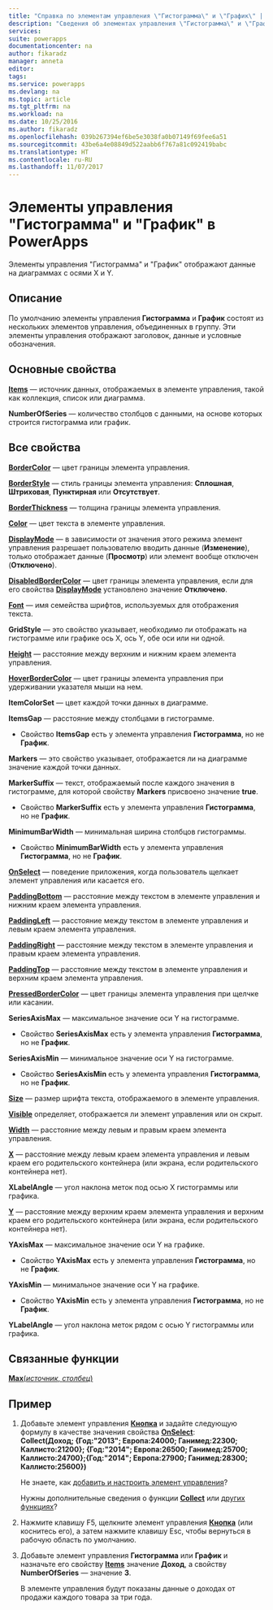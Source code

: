 ```yaml
---
title: "Справка по элементам управления \"Гистограмма\" и \"График\" | Документация Майкрософт"
description: "Сведения об элементах управления \"Гистограмма\" и \"График\" с описанием их свойств и примерами"
services: 
suite: powerapps
documentationcenter: na
author: fikaradz
manager: anneta
editor: 
tags: 
ms.service: powerapps
ms.devlang: na
ms.topic: article
ms.tgt_pltfrm: na
ms.workload: na
ms.date: 10/25/2016
ms.author: fikaradz
ms.openlocfilehash: 039b267394ef6be5e3038fa0b07149f69fee6a51
ms.sourcegitcommit: 43be6a4e08849d522aabb6f767a81c092419babc
ms.translationtype: HT
ms.contentlocale: ru-RU
ms.lasthandoff: 11/07/2017
---
```

# <a name="column-chart-and-line-chart-controls-in-powerapps"></a>Элементы управления "Гистограмма" и "График" в PowerApps
Элементы управления "Гистограмма" и "График" отображают данные на диаграммах с осями X и Y.

## <a name="description"></a>Описание
По умолчанию элементы управления **Гистограмма** и **График** состоят из нескольких элементов управления, объединенных в группу. Эти элементы управления отображают заголовок, данные и условные обозначения.

## <a name="key-properties"></a>Основные свойства
**[Items](properties-core.md)** — источник данных, отображаемых в элементе управления, такой как коллекция, список или диаграмма.

**NumberOfSeries** — количество столбцов с данными, на основе которых строится гистограмма или график.

## <a name="all-properties"></a>Все свойства
**[BorderColor](properties-color-border.md)** — цвет границы элемента управления.

**[BorderStyle](properties-color-border.md)** — стиль границы элемента управления: **Сплошная**, **Штриховая**, **Пунктирная** или **Отсутствует**.

**[BorderThickness](properties-color-border.md)** — толщина границы элемента управления.

**[Color](properties-color-border.md)** — цвет текста в элементе управления.

**[DisplayMode](properties-core.md)** — в зависимости от значения этого режима элемент управления разрешает пользователю вводить данные (**Изменение**), только отображает данные (**Просмотр**) или элемент вообще отключен (**Отключено**).

**[DisabledBorderColor](properties-color-border.md)** — цвет границы элемента управления, если для его свойства **[DisplayMode](properties-core.md)** установлено значение **Отключено**.

**[Font](properties-text.md)** — имя семейства шрифтов, используемых для отображения текста.

**GridStyle** — это свойство указывает, необходимо ли отображать на гистограмме или графике ось X, ось Y, обе оси или ни одной.

**[Height](properties-size-location.md)** — расстояние между верхним и нижним краем элемента управления.

**[HoverBorderColor](properties-color-border.md)** — цвет границы элемента управления при удерживании указателя мыши на нем.

**ItemColorSet** — цвет каждой точки данных в диаграмме.

**ItemsGap** — расстояние между столбцами в гистограмме.

* Свойство **ItemsGap** есть у элемента управления **Гистограмма**, но не **График**.

**Markers** — это свойство указывает, отображается ли на диаграмме значение каждой точки данных.

**MarkerSuffix** — текст, отображаемый после каждого значения в гистограмме, для которой свойству **Markers** присвоено значение **true**.

* Свойство **MarkerSuffix** есть у элемента управления **Гистограмма**, но не **График**.

**MinimumBarWidth** — минимальная ширина столбцов гистограммы.

* Свойство **MinimumBarWidth** есть у элемента управления **Гистограмма**, но не **График**.

**[OnSelect](properties-core.md)** — поведение приложения, когда пользователь щелкает элемент управления или касается его.

**[PaddingBottom](properties-size-location.md)** — расстояние между текстом в элементе управления и нижним краем элемента управления.

**[PaddingLeft](properties-size-location.md)** — расстояние между текстом в элементе управления и левым краем элемента управления.

**[PaddingRight](properties-size-location.md)** — расстояние между текстом в элементе управления и правым краем элемента управления.

**[PaddingTop](properties-size-location.md)** — расстояние между текстом в элементе управления и верхним краем элемента управления.

**[PressedBorderColor](properties-color-border.md)** — цвет границы элемента управления при щелчке или касании.

**SeriesAxisMax** — максимальное значение оси Y на гистограмме.

* Свойство **SeriesAxisMax** есть у элемента управления **Гистограмма**, но не **График**.

**SeriesAxisMin** — минимальное значение оси Y на гистограмме.

* Свойство **SeriesAxisMin** есть у элемента управления **Гистограмма**, но не **График**.

**[Size](properties-text.md)** — размер шрифта текста, отображаемого в элементе управления.

**[Visible](properties-core.md)** определяет, отображается ли элемент управления или он скрыт.

**[Width](properties-size-location.md)** — расстояние между левым и правым краем элемента управления.

**[X](properties-size-location.md)** — расстояние между левым краем элемента управления и левым краем его родительского контейнера (или экрана, если родительского контейнера нет).

**XLabelAngle** — угол наклона меток под осью X гистограммы или графика.

**[Y](properties-size-location.md)** — расстояние между верхним краем элемента управления и верхним краем его родительского контейнера (или экрана, если родительского контейнера нет).

**YAxisMax** — максимальное значение оси Y на графике.

* Свойство **YAxisMax** есть у элемента управления **Гистограмма**, но не **График**.

**YAxisMin** — минимальное значение оси Y на графике.

* Свойство **YAxisMin** есть у элемента управления **Гистограмма**, но не **График**.

**YLabelAngle** — угол наклона меток рядом с осью Y гистограммы или графика.

## <a name="related-functions"></a>Связанные функции
[**Max**(*источник*, *столбец*)](../functions/function-aggregates.md)

## <a name="example"></a>Пример
1. Добавьте элемент управления **[Кнопка](control-button.md)** и задайте следующую формулу в качестве значения свойства **[OnSelect](properties-core.md)**:<br>
   **Collect(Доход; {Год:"2013"; Европа:24000; Ганимед:22300; Каллисто:21200}; {Год:"2014"; Европа:26500; Ганимед:25700; Каллисто:24700};{Год:"2014"; Европа:27900; Ганимед:28300; Каллисто:25600})**
   
    Не знаете, как [добавить и настроить элемент управления](../add-configure-controls.md)?
   
    Нужны дополнительные сведения о функции **[Collect](../functions/function-clear-collect-clearcollect.md)** или [других функциях](../formula-reference.md)?
2. Нажмите клавишу F5, щелкните элемент управления **[Кнопка](control-button.md)** (или коснитесь его), а затем нажмите клавишу Esc, чтобы вернуться в рабочую область по умолчанию.
3. Добавьте элемент управления **Гистограмма** или **График** и назначьте его свойству **[Items](properties-core.md)** значение **Доход**, а свойству **NumberOfSeries** — значение **3**.
   
    В элементе управления будут показаны данные о доходах от продажи каждого товара за три года.

